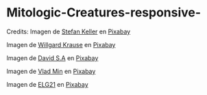 # Mitologic-Creatures-responsive-

Credits: 
Imagen de <a href="https://pixabay.com/es/users/kellepics-4893063/?utm_source=link-attribution&amp;utm_medium=referral&amp;utm_campaign=image&amp;utm_content=3186483">Stefan Keller</a> en <a href="https://pixabay.com/es/?utm_source=link-attribution&amp;utm_medium=referral&amp;utm_campaign=image&amp;utm_content=3186483">Pixabay</a>

Imagen de <a href="https://pixabay.com/es/users/willgard-4665627/?utm_source=link-attribution&amp;utm_medium=referral&amp;utm_campaign=image&amp;utm_content=4527697">Willgard Krause</a> en <a href="https://pixabay.com/es/?utm_source=link-attribution&amp;utm_medium=referral&amp;utm_campaign=image&amp;utm_content=4527697">Pixabay</a>

Imagen de <a href="https://pixabay.com/es/users/pixtomental1-9093724/?utm_source=link-attribution&amp;utm_medium=referral&amp;utm_campaign=image&amp;utm_content=3583854">David S.A</a> en <a href="https://pixabay.com/es/?utm_source=link-attribution&amp;utm_medium=referral&amp;utm_campaign=image&amp;utm_content=3583854">Pixabay</a>

Imagen de <a href="https://pixabay.com/es/users/v_m-5053565/?utm_source=link-attribution&amp;utm_medium=referral&amp;utm_campaign=image&amp;utm_content=4803620">Vlad Min</a> en <a href="https://pixabay.com/es/?utm_source=link-attribution&amp;utm_medium=referral&amp;utm_campaign=image&amp;utm_content=4803620">Pixabay</a>

Imagen de <a href="https://pixabay.com/es/users/elg21-3764790/?utm_source=link-attribution&amp;utm_medium=referral&amp;utm_campaign=image&amp;utm_content=5210417">ELG21</a> en <a href="https://pixabay.com/es/?utm_source=link-attribution&amp;utm_medium=referral&amp;utm_campaign=image&amp;utm_content=5210417">Pixabay</a>